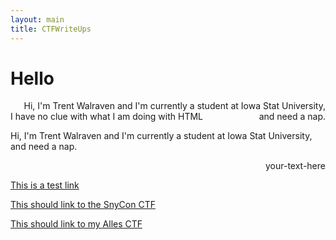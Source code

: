 ```yaml
---
layout: main
title: CTFWriteUps
---
```

# Hello




<p style="text-align:right;">
    Hi, I'm Trent Walraven and I'm currently a student at Iowa Stat University, and need a nap.
    <span style="float:left;">
        I have no clue with what I am doing with HTML
    </span>
</p>


Hi, I'm Trent Walraven and I'm currently a student at Iowa Stat University, and need a nap. <div style="text-align: right"> your-text-here </div>



[This is a test link](/competitions/SnykConCTF/Calculator/)

[This should link to the SnyCon CTF](competitions/SnykConCTF/)

[This should link to my Alles CTF](/competitions/ALLES!2021/)